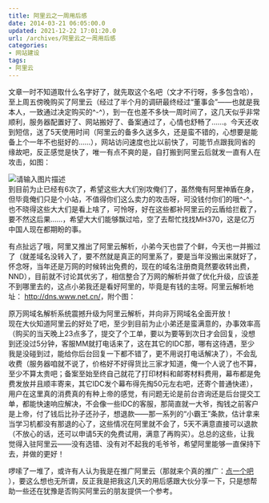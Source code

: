 ```yaml
---
title: 阿里云之一周用后感
date: 2014-03-21 06:05:00.0
updated: 2021-12-22 17:01:20.0
url: /archives/阿里云之一周用后感
categories: 
- 网站建设
tags: 
- 阿里云
---
```


<p>文章一时不知道取什么名字好了，就先取这个名吧（文才不行呀，多多包含哈），至上周五傍晚购买了阿里云（经过了半个月的调研最终经过“董事会”——也就是我本人，一致通过决定购买的^-^），到一在也差不多快一周时间了，这几天似乎非常顺利，服务器配置好了、网站搬好了、备案通过了，心情也舒畅了……。今天还收到短信，送了5天使用时间（阿里云的备多久送多久，还是蛮不错的，心想要是能备上个一年不也挺好的……），网站访问速度也比以前快了，可能节点跟我同省的缘故吧，反正感觉是快了，唯一有点不爽的是，自打搬到阿里云后就发一直有人在攻击，如图：</p><p><img src="https://cdn.uu126.cn/wp-content/uploads/2014/03/20140320213840.jpg" alt="请输入图片描述" title="请输入图片描述"><br />到目前为止已经有6次了，希望这些大大们别攻俺们了，虽然俺有阿里神盾在身，但毕竟俺们只是个小站，不值得你们这么卖力的攻击呀，可没钱付你们的哦^-^。也不晓得这些大大们是看上啥了，可怜呀，好在这些都补阿里云的云盾给拦截了，要不然这后果……，希望大大们能够飘过哈，空了去帮忙找找MH370，这是亿万中国人现在都期盼的事。</p><p>有点扯远了哦，阿里又推出了阿里云解析，小弟今天也尝了个鲜，今天也一并搬过了（就差域名没转入了，要不然就是真正的阿里系了，要是当年没搬出来就好了，怀念呀，当年还是万网的时候转出免费的，现在的域名注册商竟然要收转出费，NND），目前就不讨论其优劣了，相信整合了万网的解析并做了优化升级，应该差不到哪里去的，这点小弟我还是看好阿里的，毕竟是有钱的主呀。阿里云解析地址： <a href="http://dns.www.net.cn/"><a href="http://dns.www.net.cn/">http://dns.www.net.cn/</a></a>，附个图：</p><p>原万网域名解析系统震撼升级为阿里云解析，并向非万网域名全面开放！<br />现在大伙知道阿里云的好处了吧，至少到目前为止小弟还是蛮满意的，办事效率高（购买的当天晚上23点多了，提交了个工单，要以为要等到次日才会回复，没想到还没过5分钟，客服MM就打电话来了，这在其它的IDC那，哪有这待遇，至少我是没碰到过，能给你后台回复一下都不错了，更不用说打电话解决了），不会乱收费（服务器咱就不说了，价格好不好得货比三家才知道，俺一个人说了也不算，至少不算太贵吧；备案至始至终自己就花了打印材料和邮寄材料费用，幕布都是免费发放并且顺丰寄来，其它IDC发个幕布得先掏50元左右吧，还寄个普通快递），用户在这里真的消费真的有种上帝的感觉，有问题无论是前台咨询还是后台提交工单，都能快速响应解决，不会像一些IDC的客服，那简直就一大爷，掏钱之前客户是上帝，付了钱后比孙子还孙子，想退款——那一系列的“小霸王”条款，估计拿来当学习机都没有那退的心了，这些情况在阿里就不会了，5天不满意直接可以退款（不放心的话，还可以申请5天的免费试用，满意了再购买）。总总的这些，让我觉得入驻阿里云——没有选错、没有对不起我的毛爷爷，希望阿里能够一直保持下去，并做的更好！</p><p>啰嗦了一堆了，或许有人认为我是在推广阿里云（那就来个真的推广：<a href="http://s.click.taobao.com/t?e=m%3D2%26s%3DbQ%2Fom67ZWUccQipKwQzePCperVdZeJviEViQ0P1Vf2kguMN8XjClAhqR2xsGvUnCunFL2OzKi7cRL3L3g6AXubKmaM3XY2TcMzFEpLJWxfbwHNrPyBNkF%2Bdn1BbglxZYxUhy8exlzcq9AmARIwX9K%2BnbtOD3UdznPV1H2z0iQv9NkKVMHClW0QbMqOpFMIvnYPj4MlCsvqs%3D">点一个吧</a> ），要这么想也无所谓，反正我是把我这几天的用后感跟大伙分享一下，只是想帮助一些还在犹豫是否购买阿里云的朋友提供一个参考。</p>